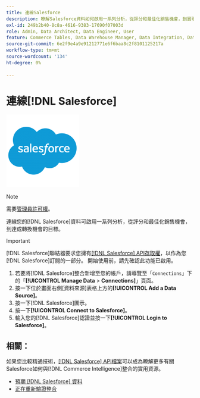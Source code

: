 ```yaml
---
title: 連線Salesforce
description: 瞭解Salesforce資料如何啟用一系列分析，從評分和最佳化銷售機會，到實現轉換機會的目標。
exl-id: 249b2b40-8c8a-4616-9383-17690f07003d
role: Admin, Data Architect, Data Engineer, User
feature: Commerce Tables, Data Warehouse Manager, Data Integration, Data Import/Export
source-git-commit: 6e2f9e4a9e91212771e6f6baa8c2f8101125217a
workflow-type: tm+mt
source-wordcount: '134'
ht-degree: 0%

---
```


# 連線[!DNL Salesforce]

![](../../../assets/Salesforce_Logo.png)

>[!NOTE]
>
>需要[管理員許可權](../../../administrator/user-management/user-management.md)。

連線您的[!DNL Salesforce]資料可啟用一系列分析，從評分和最佳化銷售機會，到達成轉換機會的目標。

>[!IMPORTANT]
>
>[!DNL Salesforce]聯結器要求您擁有[[!DNL Salesforce] API存取權](../integrations/salesforce.md)，以作為您[!DNL Salesforce]訂閱的一部分。 開始使用前，請先確認此功能已啟用。

1. 若要將[!DNL Salesforce]整合新增至您的帳戶，請導覽至「`Connections`」下的「**[!UICONTROL Manage Data** > **Connections]**」頁面。
1. 按一下位於畫面右側[資料來源]表格上方的&#x200B;**[!UICONTROL Add a Data Source]**。
1. 按一下[!DNL Salesforce]圖示。
1. 按一下&#x200B;**[!UICONTROL Connect to Salesforce]**。
1. 輸入您的[!DNL Salesforce]認證並按一下&#x200B;**[!UICONTROL Login to Salesforce]**。

## 相關：

如果您比較精通技術，[[!DNL Salesforce] API檔案](https://developer.salesforce.com/docs/atlas.en-us.api_rest.meta/api_rest/intro_what_is_rest_api.htm)可以成為瞭解更多有關Salesforce如何與[!DNL Commerce Intelligence]整合的實用資源。

* [預期 [!DNL Salesforce] 資料](../integrations/salesforce-data.md)
* [正在重新驗證整合](https://experienceleague.adobe.com/docs/commerce-knowledge-base/kb/how-to/mbi-reauthenticating-integrations.html?lang=zh-Hant)
